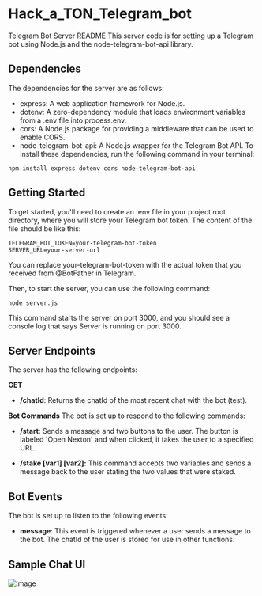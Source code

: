 # Hack_a_TON_Telegram_bot

Telegram Bot Server README
This server code is for setting up a Telegram bot using Node.js and the node-telegram-bot-api library.

## Dependencies
The dependencies for the server are as follows:

- express: A web application framework for Node.js.
- dotenv: A zero-dependency module that loads environment variables from a .env file into process.env.
- cors: A Node.js package for providing a middleware that can be used to enable CORS.
- node-telegram-bot-api: A Node.js wrapper for the Telegram Bot API.
To install these dependencies, run the following command in your terminal:

```
npm install express dotenv cors node-telegram-bot-api
```

## Getting Started
To get started, you'll need to create an .env file in your project root directory, where you will store your Telegram bot token. The content of the file should be like this:

```
TELEGRAM_BOT_TOKEN=your-telegram-bot-token
SERVER_URL=your-server-url
```

You can replace your-telegram-bot-token with the actual token that you received from @BotFather in Telegram.

Then, to start the server, you can use the following command:

```
node server.js
```

This command starts the server on port 3000, and you should see a console log that says Server is running on port 3000.

## Server Endpoints
The server has the following endpoints:

**GET**
- **/chatId**: Returns the chatId of the most recent chat with the bot (test).

**Bot Commands**
The bot is set up to respond to the following commands:
- **/start**: Sends a message and two buttons to the user. The button is labeled 'Open Nexton' and when clicked, it takes the user to a specified URL.

- **/stake [var1] [var2]:** This command accepts two variables and sends a message back to the user stating the two values that were staked.

## Bot Events
The bot is set up to listen to the following events:

- **message**: This event is triggered whenever a user sends a message to the bot. The chatId of the user is stored for use in other functions.

## Sample Chat UI
![image](https://github.com/Nex-TON/Hack-a-TON_Telegram_bot/assets/64398993/285bcd25-16bd-4a77-ae00-dea5fc23fcf9)


